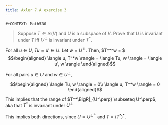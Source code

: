 ```yaml
---
title: Axler 7.A exercise 3
---
```


```{=org}
#+CONTEXT: Math530
```
> Suppose $T \in  \mathcal{L}(V)$ and $U$ is a subspace of $V$. Prove
> that $U$ is invariant under $T$ iff $U^\bot$ is invariant under $T^*$.

For all $u \in  U$, $Tu = u' \in  U$. Let $w = U^\perp$. Then, \$T^\*^w
= \$ $$\begin{aligned}
 \langle u, T^*w \rangle = \langle Tu, w \rangle = \langle u', w \rangle
\end{aligned}$$

For all pairs $u \in  U$ and $w \in  U^\perp$,

$$\begin{aligned}
 \langle Tu, w \rangle = 0\\
 \langle u, T^*w \rangle = 0
\end{aligned}$$

This implies that the range of $T^*\BigR|_{U^\perp} \subseteq U^\perp$,
aka that $T^*$ is invariant under $U^\perp$

This implies both directions, since $U = U^{\perp ^\perp }$ and
$T = (T^*)^*$.
